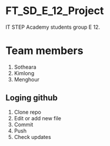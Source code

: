 # FT_SD_E_12_Project
IT STEP Academy students group E 12.

# Team members
1. Sotheara
2. Kimlong
3. Menghour

## Loging github
1. Clone repo
2. Edit or add new file
3. Commit
4. Push
5. Check updates
